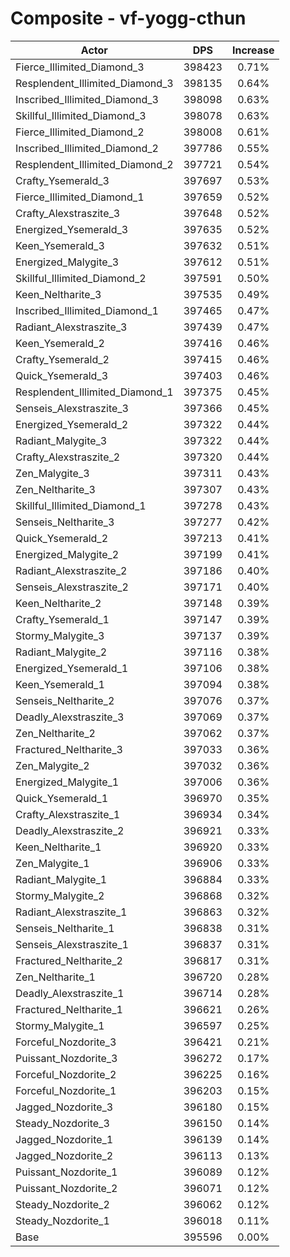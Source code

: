 # Composite - vf-yogg-cthun
| Actor | DPS | Increase |
|---|:---:|:---:|
|Fierce_Illimited_Diamond_3|398423|0.71%|
|Resplendent_Illimited_Diamond_3|398135|0.64%|
|Inscribed_Illimited_Diamond_3|398098|0.63%|
|Skillful_Illimited_Diamond_3|398078|0.63%|
|Fierce_Illimited_Diamond_2|398008|0.61%|
|Inscribed_Illimited_Diamond_2|397786|0.55%|
|Resplendent_Illimited_Diamond_2|397721|0.54%|
|Crafty_Ysemerald_3|397697|0.53%|
|Fierce_Illimited_Diamond_1|397659|0.52%|
|Crafty_Alexstraszite_3|397648|0.52%|
|Energized_Ysemerald_3|397635|0.52%|
|Keen_Ysemerald_3|397632|0.51%|
|Energized_Malygite_3|397612|0.51%|
|Skillful_Illimited_Diamond_2|397591|0.50%|
|Keen_Neltharite_3|397535|0.49%|
|Inscribed_Illimited_Diamond_1|397465|0.47%|
|Radiant_Alexstraszite_3|397439|0.47%|
|Keen_Ysemerald_2|397416|0.46%|
|Crafty_Ysemerald_2|397415|0.46%|
|Quick_Ysemerald_3|397403|0.46%|
|Resplendent_Illimited_Diamond_1|397375|0.45%|
|Senseis_Alexstraszite_3|397366|0.45%|
|Energized_Ysemerald_2|397322|0.44%|
|Radiant_Malygite_3|397322|0.44%|
|Crafty_Alexstraszite_2|397320|0.44%|
|Zen_Malygite_3|397311|0.43%|
|Zen_Neltharite_3|397307|0.43%|
|Skillful_Illimited_Diamond_1|397278|0.43%|
|Senseis_Neltharite_3|397277|0.42%|
|Quick_Ysemerald_2|397213|0.41%|
|Energized_Malygite_2|397199|0.41%|
|Radiant_Alexstraszite_2|397186|0.40%|
|Senseis_Alexstraszite_2|397171|0.40%|
|Keen_Neltharite_2|397148|0.39%|
|Crafty_Ysemerald_1|397147|0.39%|
|Stormy_Malygite_3|397137|0.39%|
|Radiant_Malygite_2|397116|0.38%|
|Energized_Ysemerald_1|397106|0.38%|
|Keen_Ysemerald_1|397094|0.38%|
|Senseis_Neltharite_2|397076|0.37%|
|Deadly_Alexstraszite_3|397069|0.37%|
|Zen_Neltharite_2|397062|0.37%|
|Fractured_Neltharite_3|397033|0.36%|
|Zen_Malygite_2|397032|0.36%|
|Energized_Malygite_1|397006|0.36%|
|Quick_Ysemerald_1|396970|0.35%|
|Crafty_Alexstraszite_1|396934|0.34%|
|Deadly_Alexstraszite_2|396921|0.33%|
|Keen_Neltharite_1|396920|0.33%|
|Zen_Malygite_1|396906|0.33%|
|Radiant_Malygite_1|396884|0.33%|
|Stormy_Malygite_2|396868|0.32%|
|Radiant_Alexstraszite_1|396863|0.32%|
|Senseis_Neltharite_1|396838|0.31%|
|Senseis_Alexstraszite_1|396837|0.31%|
|Fractured_Neltharite_2|396817|0.31%|
|Zen_Neltharite_1|396720|0.28%|
|Deadly_Alexstraszite_1|396714|0.28%|
|Fractured_Neltharite_1|396621|0.26%|
|Stormy_Malygite_1|396597|0.25%|
|Forceful_Nozdorite_3|396421|0.21%|
|Puissant_Nozdorite_3|396272|0.17%|
|Forceful_Nozdorite_2|396225|0.16%|
|Forceful_Nozdorite_1|396203|0.15%|
|Jagged_Nozdorite_3|396180|0.15%|
|Steady_Nozdorite_3|396150|0.14%|
|Jagged_Nozdorite_1|396139|0.14%|
|Jagged_Nozdorite_2|396113|0.13%|
|Puissant_Nozdorite_1|396089|0.12%|
|Puissant_Nozdorite_2|396071|0.12%|
|Steady_Nozdorite_2|396062|0.12%|
|Steady_Nozdorite_1|396018|0.11%|
|Base|395596|0.00%|
